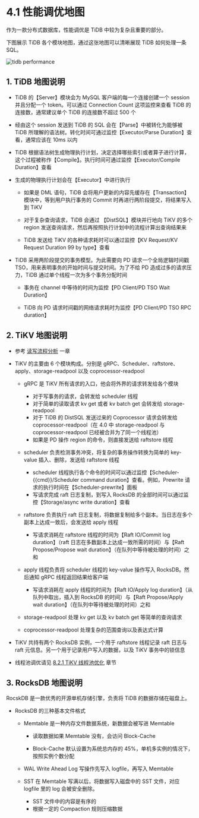# 4.1 性能调优地图

作为一款分布式数据库，性能调优是 TiDB 中较为复杂且重要的部分。

下图展示 TiDB 各个模块地图，通过这张地图可以清晰展现 TiDB 如何处理一条 SQL。

![tidb performance](res/session3/chapter4/performance-map/performance-map.png)

## 1. TiDB 地图说明

* TiDB 的【Server】模块会为 MySQL 客户端的每一个连接创建一个 session 并且分配一个 token。可以通过 Connection Count 这项监控来查看 TiDB 的连接数，通常建议单个 TiDB 的连接数不超过 500 个

* 经由这个 session 发送到 TiDB 的 SQL 会在【Parse】中被转化为能够被 TiDB 所理解的语法树。转化时间可通过监控【Executor/Parse Duration】查看，通常应该在 10ms 以内

* TiDB 根据语法树生成物理执行计划，决定选择哪些索引或者算子进行计算，这个过程被称作【Compile】。执行时间可通过监控【Executor/Compile Duration】查看

* 生成的物理执行计划会在【Executor】中进行执行

    * 如果是 DML 语句，TiDB 会将用户更新的内容先缓存在【Transaction】模块中，等到用户执行事务的 Commit 时再进行两阶段提交，将结果写入到 TiKV

    * 对于复杂查询请求，TiDB 会通过 【DistSQL】模块并行地向 TiKV 的多个 region 发送查询请求，然后再按照执行计划中的流程计算出查询结果来

    * TiDB 发送给 TiKV 的各种请求耗时可以通过监控【KV Request/KV Request Duration 99 by type】查看

* TiDB 采用两阶段提交的事务模型。为此需要向 PD 请求一个全局逻辑时间戳 TSO，用来表明事务的开始时间与提交时间。为了不给 PD 造成过多的请求压力，TiDB 通过单个线程一次为多个事务分配时间

    * 事务在 channel 中等待的时间为监控【PD Client/PD TSO Wait Duration】
    
    * TiDB 向 PD 请求时间戳的网络请求耗时为监控【PD Client/PD TSO RPC duration】

## 2. TiKV 地图说明

* 参考 [读写流程分析](/session3/chapter4/read-write-metrics.md) 一章

* TiKV 的主要由 6 个模块构成。分别是 gRPC、Scheduler、raftstore、apply、storage-readpool 以及 coprocessor-readpool

    * gRPC 是 TiKV 所有请求的入口，他会将外界的请求转发给各个模块
    
        * 对于写事务的请求，会转发给 scheduler 线程
        * 对于简单的读取请求 kv get 或者 kv batch get 会转发给 storage-readpool
        * 对于 TiDB 的 DistSQL 发送过来的 Coprocessor 请求会转发给 coprocessor-readpool（在 4.0 中 storage-readpool 与 coprocessor-readpool 已经被合并为了同一个线程池）
        * 如果是 PD 操作 region 的命令，则直接发送给 raftstore 线程
        
    * scheduler 负责检测事务冲突，将复杂的事务操作转换为简单的 key-value 插入、删除，发送给 raftstore 线程
    
        * scheduler 线程执行各个命令的时间可以通过监控【Scheduler-{{cmd}}/Scheduler command duration】查看。例如，Prewrite 请求的执行时间在【Scheduler-prewrite】面板
        * 写请求完成 raft 日志复制，到写入 RocksDB 的全部时间可以通过监控【Storage/async write duration】查看
        
    * raftstore 负责执行 raft 日志复制，将数据复制给多个副本。当日志在多个副本上达成一致后，会发送给 apply 线程
    
        * 写请求消耗在 raftstore 线程的时间为【Raft IO/Commit log duration】（raft 日志在多数副本上达成一致所需的时间）与【Raft Propose/Propose wait duration】（在队列中等待被处理的时间）之和

    * apply 线程负责将 scheduler 线程的 key-value 操作写入 RocksDB。然后通知 gRPC 线程返回结果给客户端
    
        * 写请求消耗在 apply 线程的时间为【Raft IO/Apply log duration】（从队列中取出，插入到 RocksDB 的时间）与【Raft Propose/Apply wait duration】（在队列中等待被处理的时间）之和
   
    * storage-readpool 处理 kv get 以及 kv batch get 等简单的查询请求
    
    * coprocessor-readpool 处理复杂的范围查询以及表达式计算
    
* TiKV 共持有两个 RocksDB 实例，一个用于 raftstore 线程记录 raft 日志与 raft 元信息。另一个用于记录用户写入的数据，以及 TiKV 事务中的锁信息

* 线程池调优请见 [8.2.1 TiKV 线程池优化](/session4/chapter8/threadpool-optimize.md) 章节

## 3. RocksDB 地图说明

RocskDB 是一款优秀的开源单机存储引擎，负责将 TiDB 的数据存储在磁盘上。

* RocksDB 的三种基本文件格式

    * Memtable 是一种内存文件数据系统，新数据会被写进 Memtable
    
        * 读取数据如果 Memtable 没有，会访问 Block-Cache
        
        * Block-Cache 默认设置为系统总内存的 45%，单机多实例的情况下，按照实例个数分配

    * WAL Write Ahead Log 写操作先写入 logfile，再写入 Memtable
    
    * SST 在 Memtable 写满以后，将数据写入磁盘中的 SST 文件，对应 logfile 里的 log 会被安全删除。

        * SST 文件中的内容是有序的
        * 根据一定的 Compaction 规则压缩数据
